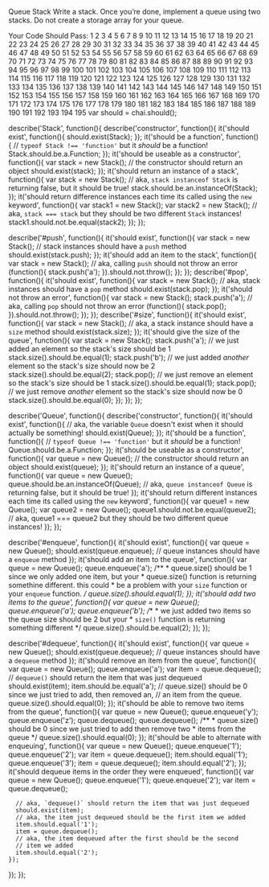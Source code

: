 Queue Stack
Write a stack. Once you’re done, implement a queue using two stacks. Do not create a storage array for your queue.

Your Code Should Pass:
1
2
3
4
5
6
7
8
9
10
11
12
13
14
15
16
17
18
19
20
21
22
23
24
25
26
27
28
29
30
31
32
33
34
35
36
37
38
39
40
41
42
43
44
45
46
47
48
49
50
51
52
53
54
55
56
57
58
59
60
61
62
63
64
65
66
67
68
69
70
71
72
73
74
75
76
77
78
79
80
81
82
83
84
85
86
87
88
89
90
91
92
93
94
95
96
97
98
99
100
101
102
103
104
105
106
107
108
109
110
111
112
113
114
115
116
117
118
119
120
121
122
123
124
125
126
127
128
129
130
131
132
133
134
135
136
137
138
139
140
141
142
143
144
145
146
147
148
149
150
151
152
153
154
155
156
157
158
159
160
161
162
163
164
165
166
167
168
169
170
171
172
173
174
175
176
177
178
179
180
181
182
183
184
185
186
187
188
189
190
191
192
193
194
195
var should = chai.should();

describe('Stack', function(){
  describe('constructor', function(){
    it('should exist', function(){
      should.exist(Stack);
    });
    it('should be a function', function(){
      // `typeof Stack !== 'function'` but it _should_ be a function!
      Stack.should.be.a.Function;
    });
    it('should be useable as a constructor', function(){
      var stack = new Stack();
      // the constructor should return an object
      should.exist(stack);
    });
    it('should return an instance of a stack', function(){
      var stack = new Stack();
      // aka, `stack instanceof Stack` is returning false, but it should be true!
      stack.should.be.an.instanceOf(Stack);
    });
    it('should return difference instances each time its called using the `new` keyword', function(){
      var stack1 = new Stack();
      var stack2 = new Stack();
      // aka, `stack === stack` but they should be two different `Stack` instances!
      stack1.should.not.be.equal(stack2);
    });
  });

  describe('#push', function(){
    it('should exist', function(){
      var stack = new Stack();
      // stack instances should have a `push` method
      should.exist(stack.push);
    });
    it('should add an item to the stack', function(){
      var stack = new Stack();
      // aka, calling `push` should not throw an error
      (function(){
        stack.push('a');
      }).should.not.throw();
    });
  });
  describe('#pop', function(){
    it('should exist', function(){
      var stack = new Stack();
      // aka, stack instances should have a `pop` method
      should.exist(stack.pop);
    });
    it('should not throw an error', function(){
      var stack = new Stack();
      stack.push('a');
      // aka, calling `pop` should not throw an error
      (function(){
        stack.pop();
      }).should.not.throw();
    });
  });
  describe('#size', function(){
    it('should exist', function(){
      var stack = new Stack();
      // aka, a stack instance should have a `size` method
      should.exist(stack.size);
    });
    it('should give the size of the queue', function(){
      var stack = new Stack();
      stack.push('a');
      // we just added an element so the stack's size should be 1
      stack.size().should.be.equal(1);
      stack.push('b');
      // we just added _another_ element so the stack's size should now be 2
      stack.size().should.be.equal(2);
      stack.pop();
      // we just remove an element so the stack's size should be 1
      stack.size().should.be.equal(1);
      stack.pop();
      // we just remove _another_ element so the stack's size should now be 0
      stack.size().should.be.equal(0);
    });
  });
});

describe('Queue', function(){
  describe('constructor', function(){
    it('should exist', function(){
      // aka, the variable `Queue` doesn't exist when it should actually be something!
      should.exist(Queue);
    });
    it('should be a function', function(){
      // `typeof Queue !== 'function'` but it _should_ be a function!
      Queue.should.be.a.Function;
    });
    it('should be useable as a constructor', function(){
      var queue = new Queue();
      // the constructor should return an object
      should.exist(queue);
    });
    it('should return an instance of a queue', function(){
      var queue = new Queue();
      queue.should.be.an.instanceOf(Queue);
      // aka, `queue instanceof Queue` is returning false, but it should be true!
    });
    it('should return different instances each time its called using the `new` keyword', function(){
      var queue1 = new Queue();
      var queue2 = new Queue();
      queue1.should.not.be.equal(queue2);
      // aka, queue1 === queue2 but they should be two different queue instances!
    });
  });

  describe('#enqueue', function(){
    it('should exist', function(){
      var queue = new Queue();
      should.exist(queue.enqueue);
      // queue instances should have a `enqueue` method
    });
    it('should add an item to the queue', function(){
      var queue = new Queue();
      queue.enqueue('a');
      /**
        * queue.size() should be 1 since we only added one item, but your
        * queue.size() function is returning somethine different. this could
        * be a problem with your `size` function or your `enqueue` function.
        */
      queue.size().should.equal(1);
    });
    it('should add two items to the queue', function(){
      var queue = new Queue();
      queue.enqueue('a');
      queue.enqueue('b');
      /**
        * we just added two items so the queue size should be 2 but your
        * `size()` function is returning something different
        */
      queue.size().should.be.equal(2);
    });
  });

  describe('#dequeue', function(){
    it('should exist', function(){
      var queue = new Queue();
      should.exist(queue.dequeue);
      // queue instances should have a `dequeue` method
    });
    it('should remove an item from the queue', function(){
      var queue = new Queue();
      queue.enqueue('a');
      var item = queue.dequeue();
      // `dequeue()` should return the item that was just dequeued
      should.exist(item);
      item.should.be.equal('a');
      // queue.size() should be 0 since we just tried to add, then removed an,
      // an item from the queue.
      queue.size().should.equal(0);
    });
    it('should be able to remove two items from the queue', function(){
      var queue = new Queue();
      queue.enqueue('y');
      queue.enqueue('z');
      queue.dequeue();
      queue.dequeue();
      /**
        * queue.size() should be 0 since we just tried to add then remove two
        * items from the queue
        */
      queue.size().should.equal(0);
    });
    it('should be able to alternate with enqueuing', function(){
      var queue = new Queue();
      queue.enqueue('1');
      queue.enqueue('2');
      var item = queue.dequeue();
      item.should.equal('1');
      queue.enqueue('3');
      item = queue.dequeue();
      item.should.equal('2');
    });
    it('should dequeue items in the order they were enqueued', function(){
      var queue = new Queue();
      queue.enqueue('1');
      queue.enqueue('2');
      var item = queue.dequeue();

      // aka, `dequeue()` should return the item that was just dequeued
      should.exist(item);
      // aka, the item just dequeued should be the first item we added
      item.should.equal('1');
      item = queue.dequeue();
      // aka, the item dequeued after the first should be the second
      // item we added
      item.should.equal('2');
    });
  });
});
